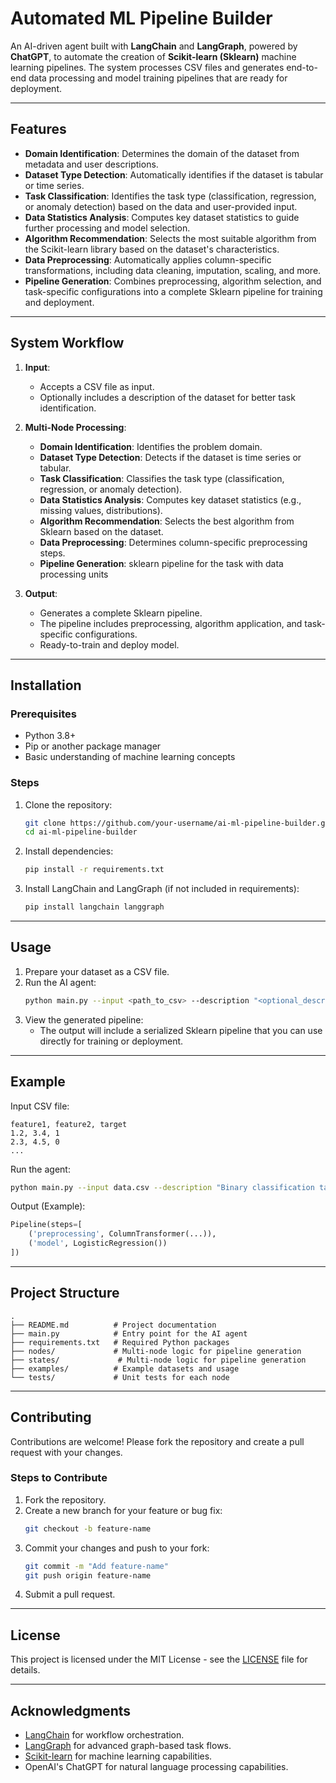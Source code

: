 # Automated ML Pipeline Builder

An AI-driven agent built with **LangChain** and **LangGraph**, powered by **ChatGPT**, to automate the creation of **Scikit-learn (Sklearn)** machine learning pipelines. The system processes CSV files and generates end-to-end data processing and model training pipelines that are ready for deployment.

---

## Features

- **Domain Identification**: Determines the domain of the dataset from metadata and user descriptions.
- **Dataset Type Detection**: Automatically identifies if the dataset is tabular or time series.
- **Task Classification**: Identifies the task type (classification, regression, or anomaly detection) based on the data and user-provided input.
- **Data Statistics Analysis**: Computes key dataset statistics to guide further processing and model selection.
- **Algorithm Recommendation**: Selects the most suitable algorithm from the Scikit-learn library based on the dataset's characteristics.
- **Data Preprocessing**: Automatically applies column-specific transformations, including data cleaning, imputation, scaling, and more.
- **Pipeline Generation**: Combines preprocessing, algorithm selection, and task-specific configurations into a complete Sklearn pipeline for training and deployment.

---

## System Workflow

1. **Input**:
   - Accepts a CSV file as input.
   - Optionally includes a description of the dataset for better task identification.

2. **Multi-Node Processing**:
   - **Domain Identification**: Identifies the problem domain.
   - **Dataset Type Detection**: Detects if the dataset is time series or tabular.
   - **Task Classification**: Classifies the task type (classification, regression, or anomaly detection).
   - **Data Statistics Analysis**: Computes key dataset statistics (e.g., missing values, distributions).
   - **Algorithm Recommendation**: Selects the best algorithm from Sklearn based on the dataset.
   - **Data Preprocessing**: Determines column-specific preprocessing steps.
   - **Pipeline Generation**: sklearn pipeline for the task with data processing units

3. **Output**:
   - Generates a complete Sklearn pipeline.
   - The pipeline includes preprocessing, algorithm application, and task-specific configurations.
   - Ready-to-train and deploy model.

---

## Installation

### Prerequisites
- Python 3.8+
- Pip or another package manager
- Basic understanding of machine learning concepts

### Steps
1. Clone the repository:
   ```bash
   git clone https://github.com/your-username/ai-ml-pipeline-builder.git
   cd ai-ml-pipeline-builder
   ```

2. Install dependencies:
   ```bash
   pip install -r requirements.txt
   ```

3. Install LangChain and LangGraph (if not included in requirements):
   ```bash
   pip install langchain langgraph
   ```

---

## Usage

1. Prepare your dataset as a CSV file.
2. Run the AI agent:
   ```bash
   python main.py --input <path_to_csv> --description "<optional_description>"
   ```
3. View the generated pipeline:
   - The output will include a serialized Sklearn pipeline that you can use directly for training or deployment.

---

## Example

Input CSV file:
```
feature1, feature2, target
1.2, 3.4, 1
2.3, 4.5, 0
...
```

Run the agent:
```bash
python main.py --input data.csv --description "Binary classification task"
```

Output (Example):
```python
Pipeline(steps=[
    ('preprocessing', ColumnTransformer(...)),
    ('model', LogisticRegression())
])
```

---

## Project Structure
```
.
├── README.md          # Project documentation
├── main.py            # Entry point for the AI agent
├── requirements.txt   # Required Python packages
├── nodes/             # Multi-node logic for pipeline generation
├── states/             # Multi-node logic for pipeline generation
├── examples/          # Example datasets and usage
└── tests/             # Unit tests for each node
```

---

## Contributing
Contributions are welcome! Please fork the repository and create a pull request with your changes.

### Steps to Contribute
1. Fork the repository.
2. Create a new branch for your feature or bug fix:
   ```bash
   git checkout -b feature-name
   ```
3. Commit your changes and push to your fork:
   ```bash
   git commit -m "Add feature-name"
   git push origin feature-name
   ```
4. Submit a pull request.

---

## License
This project is licensed under the MIT License - see the [LICENSE](LICENSE) file for details.

---

## Acknowledgments
- [LangChain](https://github.com/hwchase17/langchain) for workflow orchestration.
- [LangGraph](https://github.com/langgraph/langgraph) for advanced graph-based task flows.
- [Scikit-learn](https://scikit-learn.org) for machine learning capabilities.
- OpenAI's ChatGPT for natural language processing capabilities.

